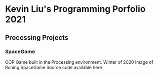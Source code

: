 # Kevin Liu's Programming Porfolio 2021

## Processing Projects

### SpaceGame
OOP Game built in the Processing environment. Winter of 2020
Image of Runing SpaceGame
Source code available here
